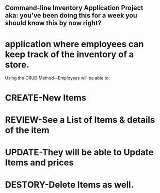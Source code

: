 ## Command-line Inventory Application Project aka: you've been doing this for a week you should know this by now right?

# application where employees can keep track of the inventory of a store.
Using the CRUD Method--Employees will be able to:

# CREATE-New Items
# REVIEW-See a List of Items & details of the item
# UPDATE-They will be able to Update Items and prices
# DESTORY-Delete Items as well.






